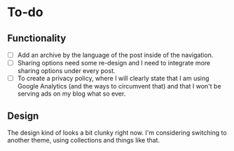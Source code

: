 # To-do

## Functionality

* [ ] Add an archive by the language of the post inside of the navigation.
* [ ] Sharing options need some re-design and I need to integrate more sharing options under every post.
* [ ] To create a privacy policy, where I will clearly state that I am using Google Analytics (and the ways to circumvent that) and that I won't be serving ads on my blog what so ever.

## Design

The design kind of looks a bit clunky right now. I'm considering switching to another theme, using collections and things like that.
